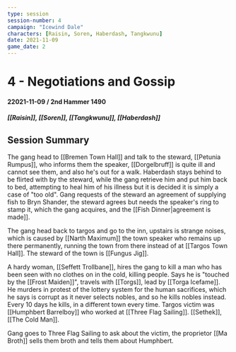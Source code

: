 ```yaml
---
type: session
session-number: 4
campaign: "Icewind Dale"
characters: [Raisin, Soren, Haberdash, Tangkwunu]
date: 2021-11-09
game_date: 2
---
```


# 4 - Negotiations and Gossip
#### 22021-11-09  / 2nd Hammer 1490
##### [[Raisin]], [[Soren]], [[Tangkwunu]], [[Haberdash]]

## Session Summary
The gang head to [[Bremen Town Hall]] and talk to the steward, [[Petunia Rumpus]], who informs them the speaker, [[Dorgelbruff]] is quite ill and cannot see them, and also he's out for a walk. Haberdash stays behind to be flirted with by the steward, while the gang retrieve him and put him back to bed, attempting to heal him of his illness but it is decided it is simply a case of "too old". 
Gang requests of the steward an agreement of supplying fish to Bryn Shander, the steward agrees but needs the speaker's ring to stamp it, which the gang acquires, and the [[Fish Dinner|agreement is made]]. 

The gang head back to targos and go to the inn, upstairs is strange noises, which is caused by [[Narth Maximum]] the town speaker who remains up there permanently, running the town from there instead of at [[Targos Town Hall]]. The steward of the town is [[Fungus Jig]].

A hardy woman, [[Seffett Trollbane]], hires the gang to kill a man who has been seen with no clothes on in the cold, killing people. Says he is "touched by the [[Frost Maiden]]", travels with [[Torgs]], lead by [[Torga Icefame]]. He murders in protest of the lottery system for the human sacrifices, which he says is corrupt as it never selects nobles, and so he kills nobles instead. Every 10 days he kills, in a different town every time. Targos victim was [[Humphbert Barrelboy]] who worked at [[Three Flag Sailing]]. [[Sethek]], [[The Cold Man]].

Gang goes to Three Flag Sailing to ask about the victim, the proprietor [[Ma Broth]] sells them broth and tells them about Humphbert.

